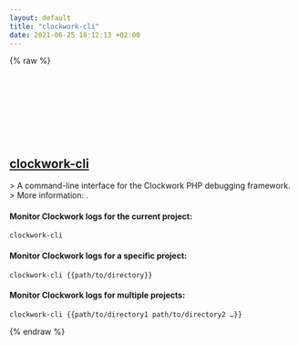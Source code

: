 ```yaml
---
layout: default
title: "clockwork-cli"
date: 2021-06-25 18:12:13 +02:00
---
```

{% raw %}
<h2 id="clockwork-cli">
  <a href="/en/common/clockwork-cli.html">clockwork-cli</a> <a href="#clockwork-cli"><svg class="icon">
    <use href="/assets/images/unicode_sprite.svg#link" />
  </svg></a>
</h2>
> A command-line interface for the Clockwork PHP debugging framework.
> More information: <https://github.com/ptrofimov/clockwork-cli>.

#### Monitor Clockwork logs for the current project:
```shell
clockwork-cli
```
#### Monitor Clockwork logs for a specific project:
```shell
clockwork-cli {{path/to/directory}}
```
#### Monitor Clockwork logs for multiple projects:
```shell
clockwork-cli {{path/to/directory1 path/to/directory2 …}}
```
{% endraw %}
